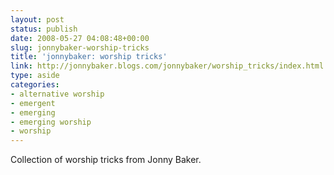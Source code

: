 ```yaml
---
layout: post
status: publish
date: 2008-05-27 04:08:48+00:00
slug: jonnybaker-worship-tricks
title: 'jonnybaker: worship tricks'
link: http://jonnybaker.blogs.com/jonnybaker/worship_tricks/index.html
type: aside
categories:
- alternative worship
- emergent
- emerging
- emerging worship
- worship
---
```


Collection of worship tricks from Jonny Baker.
